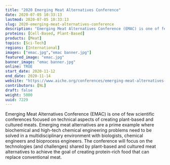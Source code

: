 ```yaml
---
title: "2020 Emerging Meat Alternatives Conference"
date: 2020-07-05 10:33:13
lastmod: 2020-07-05 10:33:13
slug: 2020-emerging-meat-alternatives-conference
description: "Emerging Meat Alternatives Conference (EMAC) is one of few scientific conferences focused on technical aspects of creating plant-based and cultured meats. Emerging meat alternatives are a prime example where biochemical and high-tech chemical engineering problems need to be solved in a multidisciplinary environment with biologists, chemical engineers and bioprocess engineers. The conference will focus on the technologies (and challenges) shared by plant-based and cultured meat alternatives to achieve the goal of creating protein-rich food that can replace conventional meat. "
proteins: [Cell-Based, Plant-Based]
products: [Meat]
topics: [Sci-Tech]
regions: [International]
images: ["emac.jpg","emac banner.jpg"]
featured_image: "emac.jpg"
banner_image: "emac banner.jpg"
online: TRUE
start_date: 2020-11-12
end_date: 2020-11-14
website: "https://www.aiche.org/conferences/emerging-meat-alternatives-conference/2020"
contributors: [NL]
draft: false
weight: 5000
uuid: 7229
---
```

Emerging Meat Alternatives Conference (EMAC) is one of few scientific
conferences focused on technical aspects of creating plant-based and
cultured meats. Emerging meat alternatives are a prime example where
biochemical and high-tech chemical engineering problems need to be
solved in a multidisciplinary environment with biologists, chemical
engineers and bioprocess engineers. The conference will focus on the
technologies (and challenges) shared by plant-based and cultured meat
alternatives to achieve the goal of creating protein-rich food that can
replace conventional meat. 
